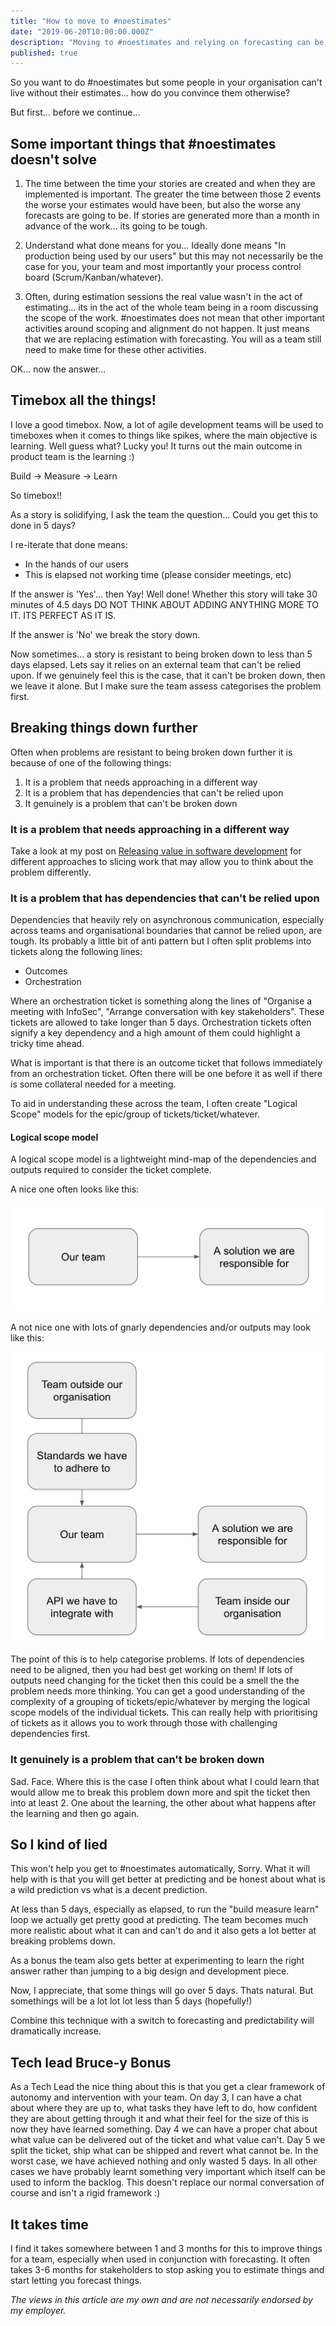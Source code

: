 ```yaml
---
title: "How to move to #noestimates" 
date: "2019-06-20T10:00:00.000Z"
description: "Moving to #noestimates and relying on forecasting can be difficult for any person, team or organisation. Here I describe one way I go about it"
published: true
---
```

So you want to do #noestimates but some people in your organisation can't live without their estimates... how do you convince them otherwise?

But first... before we continue...

## Some important things that #noestimates doesn't solve
1. The time between the time your stories are created and when they are implemented is important. The greater the time between those 2 events the worse your estimates would have been, but also the worse any forecasts are going to be. If stories are generated more than a month in advance of the work... its going to be tough.

1. Understand what done means for you... Ideally done means "In production being used by our users" but this may not necessarily be the case for you, your team and most importantly your process control board (Scrum/Kanban/whatever).

1. Often, during estimation sessions the real value wasn't in the act of estimating... its in the act of the whole team being in a room discussing the scope of the work. #noestimates does not mean that other important activities around scoping and alignment do not happen. It just means that we are replacing estimation with forecasting. You will as a team still need to make time for these other activities.

OK... now the answer...

## Timebox all the things!
I love a good timebox. Now, a lot of agile development teams will be used to timeboxes when it comes to things like spikes, where the main objective is learning. Well guess what? Lucky you! It turns out the main outcome in product team is the learning :)

Build -> Measure -> Learn

So timebox!!

As a story is solidifying, I ask the team the question... Could you get this to done in 5 days?

I re-iterate that done means:
- In the hands of our users
- This is elapsed not working time (please consider meetings, etc)

If the answer is 'Yes'... then Yay! Well done! Whether this story will take 30 minutes of 4.5 days DO NOT THINK ABOUT ADDING ANYTHING MORE TO IT. ITS PERFECT AS IT IS.

If the answer is 'No' we break the story down.

Now sometimes... a story is resistant to being broken down to less than 5 days elapsed. Lets say it relies on an external team that can't be relied upon. If we genuinely feel this is the case, that it can't be broken down, then we leave it alone. But I make sure the team assess categorises the problem first.

## Breaking things down further
Often when problems are resistant to being broken down further it is because of one of the following things:
1. It is a problem that needs approaching in a different way
1. It is a problem that has dependencies that can't be relied upon
1. It genuinely is a problem that can't be broken down

### It is a problem that needs approaching in a different way
Take a look at my post on [Releasing value in software development](https://www.defmyfunc.com/2018-11-22_releasing_value_in_software_development/) for different approaches to slicing work that may allow you to think about the problem differently.

### It is a problem that has dependencies that can't be relied upon
Dependencies that heavily rely on asynchronous communication, especially across teams and organisational boundaries that cannot be relied upon, are tough. Its probably a little bit of anti pattern but I often split problems into tickets along the following lines:
- Outcomes
- Orchestration

Where an orchestration ticket is something along the lines of "Organise a meeting with InfoSec", "Arrange conversation with key stakeholders". These tickets are allowed to take longer than 5 days. Orchestration tickets often signify a key dependency and a high amount of them could highlight a tricky time ahead.

What is important is that there is an outcome ticket that follows immediately from an orchestration ticket. Often there will be one before it as well if there is some collateral needed for a meeting.

To aid in understanding these across the team, I often create "Logical Scope" models for the epic/group of tickets/ticket/whatever.

#### Logical scope model
A logical scope model is a lightweight mind-map of the dependencies and outputs required to consider the ticket complete.

A nice one often looks like this:

![A simple logical model with external dependencies](./simple_model.png)

A not nice one with lots of gnarly dependencies and/or outputs may look like this:

![A complex logical model with external dependencies](./more_complicated_model.png)

The point of this is to help categorise problems. If lots of dependencies need to be aligned, then you had best get working on them! If lots of outputs need changing for the ticket then this could be a smell the the problem needs more thinking. You can get a good understanding of the complexity of a grouping of tickets/epic/whatever by merging the logical scope models of the individual tickets. This can really help with prioritising of tickets as it allows you to work through those with challenging dependencies first.

### It genuinely is a problem that can't be broken down
Sad. Face. Where this is the case I often think about what I could learn that would allow me to break this problem down more and spit the ticket then into at least 2. One about the learning, the other about what happens after the learning and then go again.

## So I kind of lied
This won't help you get to #noestimates automatically, Sorry. What it will help with is that you will get better at predicting and be honest about what is a wild prediction vs what is a decent prediction.

At less than 5 days, especially as elapsed, to run the "build measure learn" loop we actually get pretty good at predicting. The team becomes much more realistic about what it can and can't do and it also gets a lot better at breaking problems down. 

As a bonus the team also gets better at experimenting to learn the right answer rather than jumping to a big design and development piece.

Now, I appreciate, that some things will go over 5 days. Thats natural. But somethings will be a lot lot lot less than 5 days (hopefully!)

Combine this technique with a switch to forecasting and predictability will dramatically increase.

## Tech lead Bruce-y Bonus
As a Tech Lead the nice thing about this is that you get a clear framework of autonomy and intervention with your team. On day 3, I can have a chat about where they are up to, what tasks they have left to do, how confident they are about getting through it and what their feel for the size of this is now they have learned something. Day 4 we can have a proper chat about what value can be delivered out of the ticket and what value can't. Day 5 we split the ticket, ship what can be shipped and revert what cannot be. In the worst case, we have achieved nothing and only wasted 5 days. In all other cases we have probably learnt something very important which itself can be used to inform the backlog. This doesn't replace our normal conversation of course and isn't a rigid framework :)

## It takes time
I find it takes somewhere between 1 and 3 months for this to improve things for a team, especially when used in conjunction with forecasting. It often takes 3-6 months for stakeholders to stop asking you to estimate things and start letting you forecast things.

*The views in this article are my own and are not necessarily endorsed by my employer.*